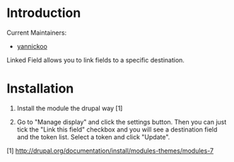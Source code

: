 # Introduction

Current Maintainers:

* [yannickoo](https://www.drupal.org/u/yannickoo)

Linked Field allows you to link fields to a specific destination.

# Installation

1. Install the module the drupal way [1]

2. Go to "Manage display" and click the settings button.
   Then you can just tick the "Link this field" checkbox
   and you will see a destination field and the token list.
   Select a token and click "Update".

[1] http://drupal.org/documentation/install/modules-themes/modules-7
